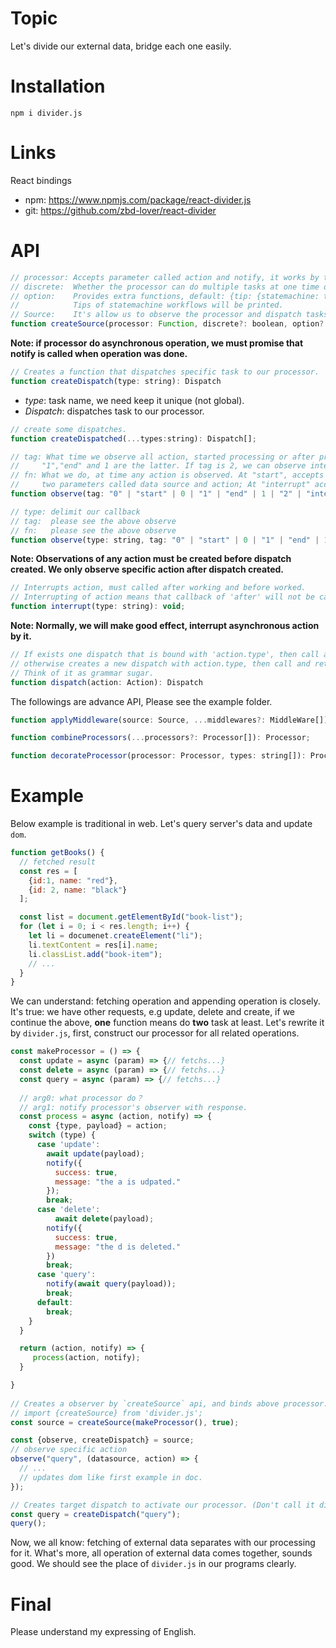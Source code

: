 # Topic
Let's divide our external data, bridge each one easily.

# Installation
`npm i divider.js`

# Links
React bindings
+ npm: https://www.npmjs.com/package/react-divider.js
+ git: https://github.com/zbd-lover/react-divider

# API

``` javascript
// processor: Accepts parameter called action and notify, it works by the action, then calls the notify to notify its observers with some responses (manually)
// discrete:  Whether the processor can do multiple tasks at one time or not.
// option:    Provides extra functions, default: {tip: {statemachine: true}}
//            Tips of statemachine workflows will be printed.
// Source:    It's allow us to observe the processor and dispatch tasks to processor.
function createSource(processor: Function, discrete?: boolean, option?: Option): Source;
```

**Note: if processor do asynchronous operation, we must promise that notify is called when operation was done.**

``` javascript
// Creates a function that dispatches specific task to our processor.
function createDispatch(type: string): Dispatch
```
+  *type*: task name, we need keep it unique (not global). 
+  *Dispatch*: dispatches task to our processor.

``` javascript
// create some dispatches.
function createDispatched(...types:string): Dispatch[];
```

``` javascript
// tag: What time we observe all action, started processing or after processed. "0" ,"start" and 0 are the former. 
//     "1","end" and 1 are the latter. If tag is 2, we can observe interrupting of action.
// fn: What we do, at time any action is observed. At "start", accepts one parameter called action; At "end" , 
//     two parameters called data source and action; At "interrupt" accepts the type.
function observe(tag: "0" | "start" | 0 | "1" | "end" | 1 | "2" | "interrupt" | 2 , fn: Function): Cancel;
```

``` javascript
// type: delimit our callback
// tag:  please see the above observe
// fn:   please see the above observe
function observe(type: string, tag: "0" | "start" | 0 | "1" | "end" | 1 | "2" | "interrupt" | 2 , fn: Function): Cancel
```
**Note: Observations of any action must be created before dispatch created. We only observe specific action after dispatch created.**

``` javascript
// Interrupts action, must called after working and before worked.
// Interrupting of action means that callback of 'after' will not be called, your processor still works normally.
function interrupt(type: string): void;
``` 
**Note: Normally, we will make good effect, interrupt asynchronous action by it.**

``` javascript
// If exists one dispatch that is bound with 'action.type', then call and return it.
// otherwise creates a new dispatch with action.type, then call and return it.
// Think of it as grammar sugar.
function dispatch(action: Action): Dispatch
```

The followings are advance API, Please see the example folder.

``` javascript
function applyMiddleware(source: Source, ...middlewares?: MiddleWare[]): Source;
```

``` javascript
function combineProcessors(...processors?: Processor[]): Processor;
```

``` javascript
function decorateProcessor(processor: Processor, types: string[]): Processor;
```

# Example
Below example is traditional in web.
Let's query server's data and update `dom`.

``` javascript
function getBooks() {
  // fetched result
  const res = [
    {id:1, name: "red"},
    {id: 2, name: "black"}
  ];

  const list = document.getElementById("book-list");
  for (let i = 0; i < res.length; i++) {
    let li = documenet.createElement("li");
    li.textContent = res[i].name;
    li.classList.add("book-item");
    // ...
  }
}
```
We can understand: fetching operation and appending operation is closely.
It's true: we have other requests, e.g update, delete and create,
if we continue the above, **one** function means do **two** task at least.
Let's rewrite it by `divider.js`, first, construct our processor for all related operations.

``` javascript
const makeProcessor = () => {
  const update = async (param) => {// fetchs...}
  const delete = async (param) => {// fetchs...}
  const query = async (param) => {// fetchs...}
  
  // arg0: what processor do？
  // arg1: notify processor's observer with response.
  const process = async (action, notify) => {
    const {type, payload} = action;
    switch (type) {
      case 'update':
        await update(payload);
        notify({
          success: true,
          message: "the a is udpated."
        });
        break;
      case 'delete':
	      await delete(payload);
        notify({
          success: true,
          message: "the d is deleted."
        })
        break;
      case 'query': 
        notify(await query(payload));
        break;
      default:
        break;
    }
  }

  return (action, notify) => {
     process(action, notify);
  }

}
  
// Creates a observer by `createSource` api, and binds above processor.
// import {createSource} from 'divider.js';
const source = createSource(makeProcessor(), true);

const {observe, createDispatch} = source;
// observe specific action
observe("query", (datasource, action) => {
  // ...
  // updates dom like first example in doc.
});

// Creates target dispatch to activate our processor. (Don't call it directly)
const query = createDispatch("query");
query();
```
Now, we all know: fetching of external data separates with our processing for it.
What's more, all operation of external data comes together, sounds good.
We should see the place  of `divider.js`  in our programs clearly.

# Final
Please understand my expressing of English.